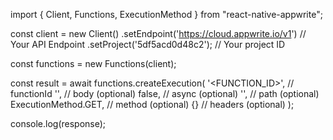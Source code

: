import { Client, Functions, ExecutionMethod } from "react-native-appwrite";

const client = new Client()
    .setEndpoint('https://cloud.appwrite.io/v1') // Your API Endpoint
    .setProject('5df5acd0d48c2'); // Your project ID

const functions = new Functions(client);

const result = await functions.createExecution(
    '<FUNCTION_ID>', // functionId
    '<BODY>', // body (optional)
    false, // async (optional)
    '<PATH>', // path (optional)
    ExecutionMethod.GET, // method (optional)
    {} // headers (optional)
);

console.log(response);
